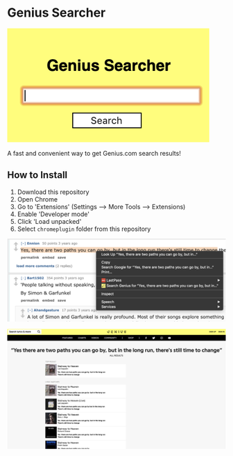 # Genius Searcher
![image](https://github.com/alex-cui/genius-searcher/blob/master/images/popup.png)

A fast and convenient way to get Genius.com search results!

## How to Install
1. Download this repository<br>
2. Open Chrome<br>
3. Go to 'Extensions' (Settings --> More Tools --> Extensions)<br>
4. Enable 'Developer mode'<br>
5. Click 'Load unpacked'<br>
6. Select `chromeplugin` folder from this repository

![image](https://github.com/alex-cui/genius-searcher/blob/master/images/ex1.png)

![image](https://github.com/alex-cui/genius-searcher/blob/master/images/ex2.png)
